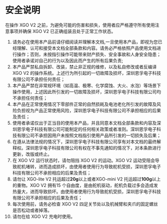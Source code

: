 ﻿---
sidebar_position: 2
sidebar_label: 安全说明
---

# 安全说明

在操作 XGO V2 之前，为避免可能的伤害和损失，使用者应严格遵守所有使用注意事项并确保 XGO V2 已正确组装且处于正常工作状态。

1. 请务必在使用本产品前请仔细阅读并理解本文档,一旦使用本产品，即视为您已经理解、认可和接受本文档全部条款和内容。请务必严格依照产品使用文档进行操作；否则，未按指引操作可能带来财产损失、安全事故和人身安全隐患；使用者承诺对自己的行为以及因此而产生的所有后果负责;
2. 本产品严禁私自拆卸、改装，禁止非正规的维修，以及私自修改或者反编译 XGO V2 的操作系统。上述行为所引起的一切故障及损坏，深圳恩孚电子科技有限公司不承担任何责任；
3. 本产品严禁在非常规环境（如高温、极寒、化学腐蚀、大火、水泡）等场景下操作使用，上述因此所引发的一切故障及损坏，深圳恩孚电子科技有限公司均不承担任何责任；
4. 本产品在正常使用情况下零部件正常的自然损耗及电池老化所引发的故障及风险负担视为产品正常使用风险，深圳恩孚电子科技有限公司不承担相应的后果及责任；
5. 使用者承诺仅出于正当目的使用本产品，并且同意本文档全部条款和内容及深圳恩孚电子科技有限公司可能制定的任何相关政策或者准则。深圳恩孚电子科技有限公司不承担因用户未按照文档指引使用产品所引发的一切损失及后果；
6. 在遵从法律法规的情况下，深圳恩孚电子科技有限公司享有对本文档的最终解释权。深圳恩孚电子科技有限公司有权在不事先通知的情况下，对本条款进行更新，改版或终止。
7. 在 XGO V2 运行状态时，请勿阻挡 XGO V2 的运动。XGO V2 运动受阻会导致舵机堵转，进而造成损坏，由使用者使用行为导致舵机受损，深圳恩孚电子科技有限公司不承担相应的后果及责任；
8. 请勿让 XGO-lite V2 托运超过**20g**以上或者XGO-mini V2 托运超过**100g**以上的重物。XGO V2 拥有15 个自由度，是由舵机驱动，舵机负载过多会造成发热量大，进而导致损坏。由使用者使用行为导致舵机受损，深圳恩孚电子科技有限公司不承担相应的后果及责任；
9. 每次使用前，请务必检查 XGO V2 四足关节处以及机械臂和夹爪的固定螺丝是否松动或者掉落。
10. 请勿在给 XGO V2 充电时使用。
